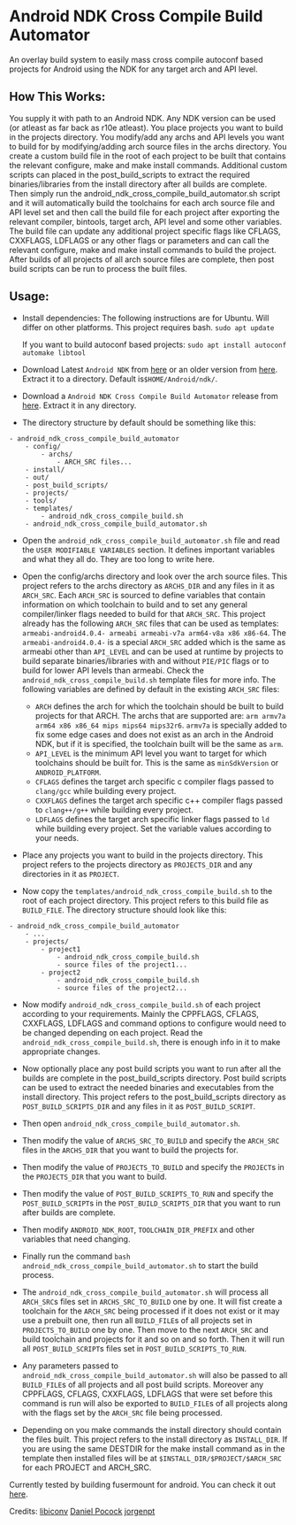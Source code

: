 # Android NDK Cross Compile Build Automator

An overlay build system to easily mass cross compile autoconf based projects for Android using the NDK for any target arch and API level. 



## How This Works:

You supply it with path to an Android NDK. Any NDK version can be used (or atleast as far back as r10e atleast). You place projects you want to build in the projects directory. You modify/add any archs and API levels you want to build for by modifying/adding arch source files in the archs directory. You create a custom build file in the root of each project to be built that contains the relevant configure, make and make install commands. Additional custom scripts can placed in the post_build_scripts to extract the required binaries/libraries from the install directory after all builds are complete.
Then simply run the android_ndk_cross_compile_build_automator.sh script and it will automatically build the toolchains for each arch source file and API level set and then call the build file for each project after exporting the relevant compiler, bintools, target arch, API level and some other variables. The build file can update any additional project specific flags like CFLAGS, CXXFLAGS, LDFLAGS or any other flags or parameters and can call the relevant configure, make and make install commands to build the project. After builds of all projects of all arch source files are complete, then post build scripts can be run to process the built files.


## Usage:

- Install dependencies:
	The following instructions are for Ubuntu. Will differ on other platforms. This project requires bash.
	`sudo apt update`
	
	If you want to build autoconf based projects:
	`sudo apt install autoconf automake libtool`
	

- Download Latest `Android NDK` from [here](https://developer.android.com/ndk/downloads) or an older version from [here](https://developer.android.com/ndk/downloads/older_releases). Extract it to a directory. Default is`$HOME/Android/ndk/`.
- Download a `Android NDK Cross Compile Build Automator` release from [here](). Extract it in any directory.
- The directory structure by default should be something like this:
```
- android_ndk_cross_compile_build_automator
	- config/
		- archs/
			- ARCH_SRC files...
	- install/
	- out/
	- post_build_scripts/
	- projects/
	- tools/
	- templates/
		- android_ndk_cross_compile_build.sh
	- android_ndk_cross_compile_build_automator.sh
```

- Open the `android_ndk_cross_compile_build_automator.sh` file and read the `USER MODIFIABLE VARIABLES` section. It defines important variables and what they all do. They are too long to write here.


- Open the config/archs directory and look over the arch source files. This project refers to the archs directory as `ARCHS_DIR` and any files in it as `ARCH_SRC`. Each `ARCH_SRC` is sourced to define variables that contain information on which toolchain to build and to set any general compiler/linker flags needed to build for that `ARCH_SRC`. This project already has the following `ARCH_SRC` files that can be used as templates: `armeabi-android4.0.4- armeabi armeabi-v7a arm64-v8a x86 x86-64`. The `armeabi-android4.0.4-` is a special `ARCH_SRC` added which is the same as armeabi other than `API_LEVEL` and can be used at runtime by projects to build separate binaries/libraries with and without `PIE/PIC` flags or to build for lower API levels than armeabi. Check the `android_ndk_cross_compile_build.sh` template files for more info. 
The following variables are defined by default in the existing `ARCH_SRC` files:
	- `ARCH` defines the arch for which the toolchain should be built to build projects for that ARCH. The archs that are supported are: `arm armv7a arm64 x86 x86_64 mips mips64 mips32r6`. `armv7a` is specially added to fix some edge cases and does not exist as an arch in the Android NDK, but if it is specified, the toolchain built will be the same as `arm`.
	- `API_LEVEL` is the minimum API level you want to target for which toolchains should be built for. This is the same as `minSdkVersion` or `ANDROID_PLATFORM`.
	- `CFLAGS` defines the target arch specific c compiler flags passed to `clang/gcc` while building every project.
	- `CXXFLAGS` defines the target arch specific c++ compiler flags passed to `clang++/g++` while building every project.
	- `LDFLAGS` defines the target arch specific linker flags passed to `ld` while building every project.
Set the variable values according to your needs.


- Place any projects you want to build in the projects directory. This project refers to the projects directory as `PROJECTS_DIR` and any directories in it as `PROJECT`.


- Now copy the `templates/android_ndk_cross_compile_build.sh` to the root of each project directory. This project refers to this build file as `BUILD_FILE`. The directory structure should look like this:
```
- android_ndk_cross_compile_build_automator
	- ...
	- projects/
		- project1
			- android_ndk_cross_compile_build.sh
			- source files of the project1...
		- project2
			- android_ndk_cross_compile_build.sh
			- source files of the project2...
```


- Now modify `android_ndk_cross_compile_build.sh` of each project according to your requirements. Mainly the CPPFLAGS, CFLAGS, CXXFLAGS, LDFLAGS and command options to configure would need to be changed depending on each project. Read the `android_ndk_cross_compile_build.sh`, there is enough info in it to make appropriate changes.


- Now optionally place any post build scripts you want to run after all the builds are complete in the post_build_scripts directory. Post build scripts can be used to extract the needed binaries and executables from the install directory. This project refers to the post_build_scripts directory as `POST_BUILD_SCRIPTS_DIR` and any files in it as `POST_BUILD_SCRIPT`.


- Then open `android_ndk_cross_compile_build_automator.sh`.


- Then modify the value of `ARCHS_SRC_TO_BUILD` and specify the `ARCH_SRC` files in the `ARCHS_DIR` that you want to build the projects for.


- Then modify the value of `PROJECTS_TO_BUILD` and specify the `PROJECT`s in the `PROJECTS_DIR` that you want to build.


- Then modify the value of `POST_BUILD_SCRIPTS_TO_RUN` and specify the `POST_BUILD_SCRIPT`s in the `POST_BUILD_SCRIPTS_DIR` that you want to run after builds are complete.


- Then modify `ANDROID_NDK_ROOT`, `TOOLCHAIN_DIR_PREFIX` and other variables that need changing.


- Finally run the command `bash android_ndk_cross_compile_build_automator.sh` to start the build process.


- The `android_ndk_cross_compile_build_automator.sh` will process all `ARCH_SRC`s files set in `ARCHS_SRC_TO_BUILD` one by one. It will fist create a toolchain for the `ARCH_SRC` being processed if it does not exist or it may use a prebuilt one, then run all `BUILD_FILE`s of all projects set in `PROJECTS_TO_BUILD` one by one. Then move to the next `ARCH_SRC` and build toolchain and projects for it and so on and so forth. Then it will run all `POST_BUILD_SCRIPT`s files set in `POST_BUILD_SCRIPTS_TO_RUN`.


- Any parameters passed to `android_ndk_cross_compile_build_automator.sh` will also be passed to all `BUILD_FILE`s of all projects and all post build scripts. Moreover any CPPFLAGS, CFLAGS, CXXFLAGS, LDFLAGS that were set before this command is run will also be exported to `BUILD_FILE`s of all projects along with the flags set by the `ARCH_SRC` file being processed.


- Depending on you make commands the install directory should contain the files built. This project refers to the install directory as `INSTALL_DIR`. If you are using the same DESTDIR for the make install command as in the template then installed files will be at `$INSTALL_DIR/$PROJECT/$ARCH_SRC` for each PROJECT and ARCH_SRC.


Currently tested by building fusermount for android. You can check it out [here]().

Credits:
[libiconv](https://github.com/palmerc/libiconv)
[Daniel Pocock](https://danielpocock.com/building-existing-autotools-c-projects-on-android)
[jorgenpt](https://gist.github.com/jorgenpt/1961404)



